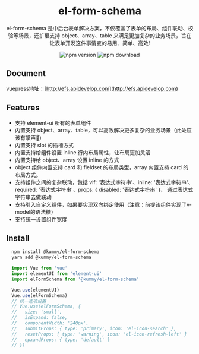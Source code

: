 <h1 align="center">el-form-schema</h1>

<p align="center">el-form-schema 是中后台表单解决方案，不仅覆盖了表单的布局、组件联动、校验等场景，还扩展支持 object、array、table 来满足更加复杂的业务场景，旨在让表单开发这件事情变的易用、简单、高效!</p>

<p align="center">
  <img src="https://img.shields.io/npm/v/@kummy/el-form-schema.svg?style=flat" alt="npm version" />
  <img src="https://img.shields.io/npm/dt/@kummy/el-form-schema.svg?style=flat&color=63ba83" alt="npm download" />
</p>

## Document
vuepress地址：[http://efs.apidevelop.com](http://efs.apidevelop.com)

## Features

- 支持 element-ui 所有的表单组件
- 内置支持 object、array、table，可以高效解决更多复杂的业务场景（此处应该有掌声👏）
- 内置支持 slot 的插槽方式
- 内置支持给组件设置 inline 行内布局属性，让布局更加灵活
- 内置支持给 object、array 设置 inline 的方式
- object 组件内置支持 card 和 fieldset 的布局类型，array 内置支持 card 的布局方式。
- 支持组件之间的复杂联动，包括 vif: '表达式字符串'、inline: '表达式字符串'、required: '表达式字符串'、props: { disabled: '表达式字符串' }、 通过表达式字符串去做联动
- 支持引入自定义组件，如果要实现双向绑定使用（注意：前提该组件实现了v-model的语法糖）
- 支持统一设置组件宽度
## Install

```bash
  npm install @kummy/el-form-schema
  yarn add @kummy/el-form-schema
```

```js
  import Vue from 'vue'
  import elementUI from 'element-ui'
  import elFormSchema from '@kummy/el-form-schema'

  Vue.use(elementUI)
  Vue.use(elFormSchema)
  // 统一选项设置
  // Vue.use(elFormSchema, { 
  //   size: 'small', 
  //   isExpand: false,
  //   componentWidth: '240px',
  //   submitProps: { type: 'primary', icon: 'el-icon-search' },
  //   resetProps: { type: 'warning', icon: 'el-icon-refresh-left' }
  //   epxandProps: { type: 'default' }
  // })
```